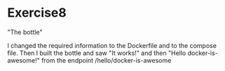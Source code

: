 # Exercise8

"The bottle"

I changed the required information to the Dockerfile and to the compose file.
Then I built the bottle and saw "It works!" and then "Hello docker-is-awesome!" from the endpoint /hello/docker-is-awesome